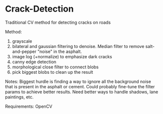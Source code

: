 # Crack-Detection
Traditional CV method for detecting cracks on roads

Method:
1. grayscale
2. bilateral and gaussian filtering to denoise. Median filter to remove salt-and-pepper "noise" in the asphalt.
3. image log (+normalize) to emphasize dark cracks 
4. canny edge detection
5. morphological close filter to connect blobs
6. pick biggest blobs to clean up the result

Notes:
Biggest hurdle is finding a way to ignore all the background noise that is present in the
asphalt or cement. Could probably fine-tune the filter params to achieve better results.
Need better ways to handle shadows, lane paintings, etc.

Requirements:
OpenCV
